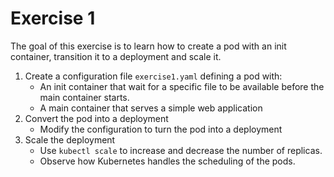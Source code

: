 # Exercise 1

The goal of this exercise is to learn how to create a pod with an init container, transition it to a deployment and scale it.

1. Create a configuration file `exercise1.yaml` defining a pod with:
   - An init container that wait for a specific file to be available before the main container starts.
   - A main container that serves a simple web application
2. Convert the pod into a deployment
   - Modify the configuration to turn the pod into a deployment
3. Scale the deployment
   - Use `kubectl scale` to increase and decrease the number of replicas.
   - Observe how Kubernetes handles the scheduling of the pods.
